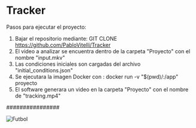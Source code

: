 # Tracker

Pasos para ejecutar el proyecto:

1) Bajar el repositorio mediante: GIT CLONE  https://github.com/PabloVitelli/Tracker
2) El video a analizar se encuentra dentro de la carpeta "Proyecto" con el nombre "input.mkv"
3) Las condiciones iniciales son cargadas del archivo "initial_conditions.json"
4) Se ejecutara la imagen Docker con : docker run -v "$(pwd)/:/app" proyecto
5) El software generara un video en la carpeta "Proyecto" con el nombre de "tracking.mp4"

################

![Futbol](https://user-images.githubusercontent.com/54893624/171250191-d7b66af6-e480-4252-9161-d8d1eadaf544.gif)
